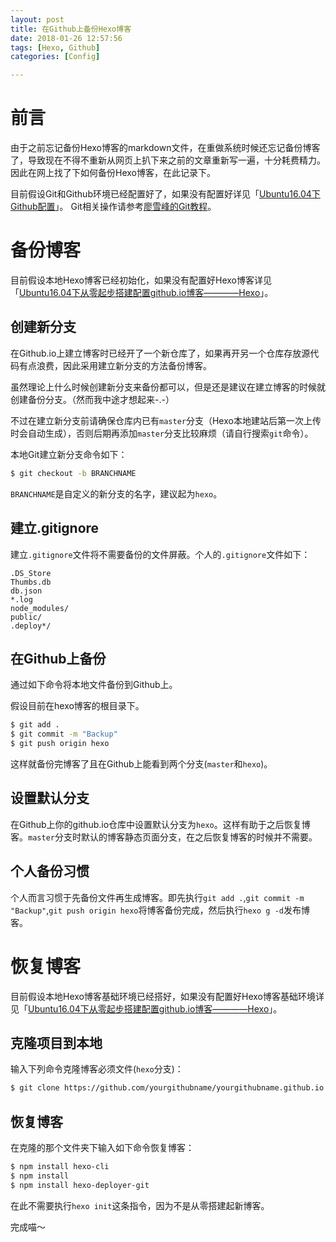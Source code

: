 ```yaml
---
layout: post
title: 在Github上备份Hexo博客
date: 2018-01-26 12:57:56
tags: [Hexo, Github]
categories: [Config]

---
```


# 前言

由于之前忘记备份Hexo博客的markdown文件，在重做系统时候还忘记备份博客了，导致现在不得不重新从网页上扒下来之前的文章重新写一遍，十分耗费精力。因此在网上找了下如何备份Hexo博客，在此记录下。

目前假设Git和Github环境已经配置好了，如果没有配置好详见「[Ubuntu16.04下Github配置](/2017/05/01/Ubuntu-Github-config)」。
Git相关操作请参考[廖雪峰的Git教程](https://www.liaoxuefeng.com/wiki/0013739516305929606dd18361248578c67b8067c8c017b000)。

# 备份博客

目前假设本地Hexo博客已经初始化，如果没有配置好Hexo博客详见「[Ubuntu16.04下从零起步搭建配置github.io博客————Hexo](/2017/11/10/Ubuntu-Github-io-config-Hexo)」。

## 创建新分支

在Github.io上建立博客时已经开了一个新仓库了，如果再开另一个仓库存放源代码有点浪费，因此采用建立新分支的方法备份博客。

虽然理论上什么时候创建新分支来备份都可以，但是还是建议在建立博客的时候就创建备份分支。（然而我中途才想起来-.-）

不过在建立新分支前请确保仓库内已有`master`分支（Hexo本地建站后第一次上传时会自动生成），否则后期再添加`master`分支比较麻烦（请自行搜索`git`命令）。

本地Git建立新分支命令如下：
``` bash
$ git checkout -b BRANCHNAME
```
`BRANCHNAME`是自定义的新分支的名字，建议起为`hexo`。

## 建立.gitignore

建立`.gitignore`文件将不需要备份的文件屏蔽。个人的`.gitignore`文件如下：
```
.DS_Store
Thumbs.db
db.json
*.log
node_modules/
public/
.deploy*/
```

## 在Github上备份

通过如下命令将本地文件备份到Github上。

假设目前在hexo博客的根目录下。
``` bash
$ git add .
$ git commit -m "Backup"
$ git push origin hexo
```
这样就备份完博客了且在Github上能看到两个分支(`master`和`hexo`)。

## 设置默认分支

在Github上你的github.io仓库中设置默认分支为`hexo`。这样有助于之后恢复博客。`master`分支时默认的博客静态页面分支，在之后恢复博客的时候并不需要。

## 个人备份习惯

个人而言习惯于先备份文件再生成博客。即先执行`git add .`,`git commit -m "Backup"`,`git push origin hexo`将博客备份完成，然后执行`hexo g -d`发布博客。

# 恢复博客

目前假设本地Hexo博客基础环境已经搭好，如果没有配置好Hexo博客基础环境详见「[Ubuntu16.04下从零起步搭建配置github.io博客————Hexo](/2017/11/10/Ubuntu-Github-io-config-Hexo#基础环境搭建)」。

## 克隆项目到本地

输入下列命令克隆博客必须文件(`hexo`分支)：
``` bash
$ git clone https://github.com/yourgithubname/yourgithubname.github.io
```

## 恢复博客

在克隆的那个文件夹下输入如下命令恢复博客：
``` bash
$ npm install hexo-cli
$ npm install
$ npm install hexo-deployer-git
```
在此不需要执行`hexo init`这条指令，因为不是从零搭建起新博客。

完成喵～
